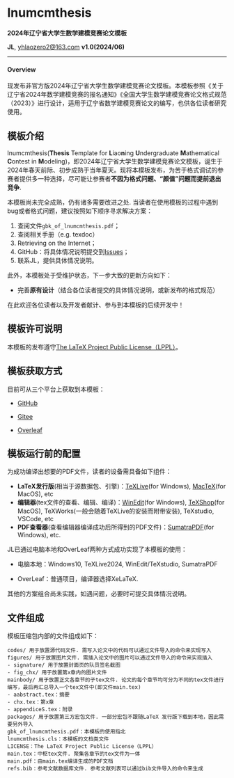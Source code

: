 
lnumcmthesis
===
**2024年辽宁省大学生数学建模竞赛论文模板**

**JL**, [yhlaozero2@163.com](yhlaozero2@163.com)
**v1.0(2024/06)**

***

#### Overview

现发布非官方版2024年辽宁省大学生数学建模竞赛论文模板。本模板参照《关于辽宁省2024年数学建模竞赛的报名通知》《全国大学生数学建模竞赛论文格式规范（2023）》进行设计，适用于辽宁省数学建模竞赛论文的编写，也供各位读者研究使用。


## 模板介绍

lnumcmthesis(**Thesis** Template for **L**iao**n**ing **U**ndergraduate **M**athematical **C**ontest in **M**odeling)，即2024年辽宁省大学生数学建模竞赛论文模板，诞生于2024年春天前际、初步成熟于当年夏天。现将本模板发布，为苦于格式调试的参赛者提供多一种选择，尽可能让参赛者**不因为格式问题、“颜值”问题而提前退出竞争**.

本模板尚未完全成熟，仍有诸多需要改进之处. 当读者在使用模板的过程中遇到bug或者格式问题，建议按照如下顺序寻求解决方案：

1.  查阅文件`gbk_of_lnumcmthesis.pdf`；
2.  查阅相关手册（e.g. texdoc）
3.  Retrieving on the Internet；
4.  GitHub：将具体情况说明提交到[Issues](https://github.com/JohnsonLo00/lnumcmthesis/issues)；
5.  联系JL，提供具体情况说明。

此外，本模板处于受维护状态，下一步大致的更新方向如下：

- 完善**原有设计**（结合各位读者提交的具体情况说明，或新发布的格式规范）

在此欢迎各位读者以及开发者献计、参与到本模板的后续开发中！

## 模板许可说明

本模板的发布遵守[The LaTeX Project Public License（LPPL）](https://www.latex-project.org/lppl/lppl-1-3c/)。

## 模板获取方式

目前可从三个平台上获取到本模板：

-   [GitHub](https://github.com/JohnsonLo00/lnumcmthesis)

-   [Gitee](https://gitee.com/jhonson-lo/lnumcmthesis)

-   [Overleaf](https://www.overleaf.com/latex/templates/lnumcmthesis-thesis-latex-template-for-liaoning-undergraduate-mathematical-contest-in-modeling/jjbhyxjqdtyg)

## 模板运行前的配置

为成功编译出想要的PDF文件，读者的设备需具备如下组件：

- **LaTeX发行版**(相当于源数据包、引擎)：[TeXLive](https://mirrors.tuna.tsinghua.edu.cn/CTAN/systems/texlive/Images/)(for Windows), [MacTeX](https://mirrors.tuna.tsinghua.edu.cn/CTAN/systems/mac/mactex/)(for MacOS), etc
- **编辑器**(tex文件的查看、编辑、编译)：[WinEdit](https://www.winedt.com/download.html)(for Windows), [TeXShop](https://pages.uoregon.edu/koch/texshop/)(for MacOS), TeXWorks(一般会随着TeXLive的安装而附带安装), TeXstudio, VSCode, etc
- **PDF查看器**(查看编辑器编译成功后所得到的PDF文件)：[SumatraPDF](https://www.sumatrapdfreader.org/download-free-pdf-viewer)(for
    Windows), etc.

JL已通过电脑本地和OverLeaf两种方式成功实现了本模板的使用：

- 电脑本地：Windows10, TeXLive2024, WinEdit/TeXstudio, SumatraPDF

- OverLeaf：普通项目，编译器选择XeLaTeX.

其他的方案组合尚未实践，如遇问题，必要时可提交具体情况说明。

## 文件组成

模板压缩包内部的文件组成如下：

```
codes/ 用于放置源代码文件. 需写入论文中的代码可以通过文件导入的命令来实现写入
figures/ 用于放置图片文件. 需插入论文中的图片可以通过文件导入的命令来实现插入
- signature/ 用于放置封面页的队员签名截图
- fig_chx/ 用于放置第x章内的图片文件
mainbody/ 用于放置正文各章节的子tex文件. 论文的每个章节均可分为不同的tex文件进行编写，最后再汇总导入一个tex文件中(即文件main.tex)
- aabstract.tex：摘要
- chx.tex：第x章
- appendiceS.tex：附录
packages/ 用于放置第三方宏包文件. 一部分宏包不跟随LaTeX 发行版下载到本地，因此需要另外导入
gbk_of_lnumcmthesis.pdf：本模板的使用指北
lnumcmthesis.cls：本模板的文档类文件
LICENSE：The LaTeX Project Public License（LPPL）
main.tex：中枢tex文件. 聚集各章节的tex文件为一体
main.pdf：由main.tex编译生成的PDF文档
refs.bib：参考文献数据库文件. 参考文献列表可以通过bib文件导入的命令来生成
```


